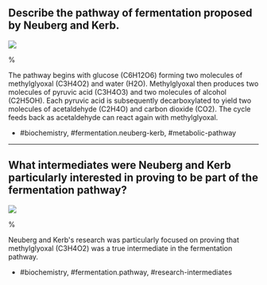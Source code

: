 ## Describe the pathway of fermentation proposed by Neuberg and Kerb.

![](https://cdn.mathpix.com/cropped/2024_06_22_47d299a2f7dd5fb5dc39g-1.jpg?height=642&width=791&top_left_y=196&top_left_x=367)

%

The pathway begins with glucose (C6H12O6) forming two molecules of methylglyoxal (C3H4O2) and water (H2O). Methylglyoxal then produces two molecules of pyruvic acid (C3H4O3) and two molecules of alcohol (C2H5OH). Each pyruvic acid is subsequently decarboxylated to yield two molecules of acetaldehyde (C2H4O) and carbon dioxide (CO2). The cycle feeds back as acetaldehyde can react again with methylglyoxal.

- #biochemistry, #fermentation.neuberg-kerb, #metabolic-pathway

---

## What intermediates were Neuberg and Kerb particularly interested in proving to be part of the fermentation pathway?

![](https://cdn.mathpix.com/cropped/2024_06_22_47d299a2f7dd5fb5dc39g-1.jpg?height=642&width=791&top_left_y=196&top_left_x=367)

%

Neuberg and Kerb's research was particularly focused on proving that methylglyoxal (C3H4O2) was a true intermediate in the fermentation pathway.

- #biochemistry, #fermentation.pathway, #research-intermediates